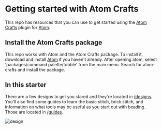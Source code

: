 # Getting started with Atom Crafts
This repo has resources that you can use to get started using the [Atom Crafts](https://github.com/simpsoka/atom-crafts) plugin for [Atom](https://atom.io/).

## Install the Atom Crafts package

This repo works with Atom and the Atom Crafts package. To install it, download and install [Atom](https://atom.io/) if you haven't already. After opening atom, select 'packages/command palette/tobble' from the main menu. Search for atom-crafts and install the package. 

## In this starter 

There are a few designs to get you stared and they're located in [/designs](https://github.com/simpsoka/atom-craft-starter/tree/master/designs). You'll also find some guides to learn the basic stitch, brick stitch, and information on what tools may be useful as you start out with beading. Those are located in [/guides](https://github.com/simpsoka/atom-craft-starter/tree/master/guides). 

![design](https://d.pr/free/i/DIkz4E+)
